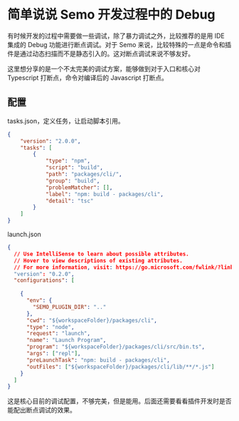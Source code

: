 # 简单说说 Semo 开发过程中的 Debug

有时候开发的过程中需要做一些调试，除了暴力调试之外，比较推荐的是用 IDE 集成的 Debug 功能进行断点调试。对于 Semo 来说，比较特殊的一点是命令和插件是通过动态扫描而不是静态引入的。这对断点调试来说不够友好。

这里想分享的是一个不太完美的调试方案，能够做到对于入口和核心对 Typescript 打断点，命令对编译后的  Javascript 打断点。

## 配置

tasks.json，定义任务，让启动脚本引用。

```json
{
	"version": "2.0.0",
	"tasks": [
		{
			"type": "npm",
			"script": "build",
			"path": "packages/cli/",
			"group": "build",
			"problemMatcher": [],
			"label": "npm: build - packages/cli",
			"detail": "tsc"
		}
	]
}
```

launch.json

```json
{
  // Use IntelliSense to learn about possible attributes.
  // Hover to view descriptions of existing attributes.
  // For more information, visit: https://go.microsoft.com/fwlink/?linkid=830387
  "version": "0.2.0",
  "configurations": [
    
    {
      "env": {
        "SEMO_PLUGIN_DIR": ".."
      },
      "cwd": "${workspaceFolder}/packages/cli",
      "type": "node",
      "request": "launch",
      "name": "Launch Program",
      "program": "${workspaceFolder}/packages/cli/src/bin.ts",
      "args": ["repl"],
      "preLaunchTask": "npm: build - packages/cli",
      "outFiles": ["${workspaceFolder}/packages/cli/lib/**/*.js"]
    }
  ]
}
```

这是核心目前的调试配置，不够完美，但是能用。后面还需要看看插件开发时是否能配出断点调试的效果。
